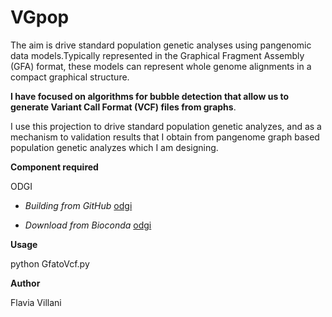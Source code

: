 # VGpop

The aim is drive standard population genetic analyses using pangenomic data models.Typically represented in the Graphical Fragment Assembly (GFA) format, these models can represent whole genome alignments in a compact graphical structure. 

**I have focused on algorithms for bubble detection that allow us to generate Variant Call Format (VCF) files from graphs**.

I use this projection to drive standard population genetic analyzes, and as a mechanism to validation results that I obtain from pangenome graph based population genetic analyzes which I am designing.

**Component required**

ODGI

- *Building from GitHub* [odgi](https://github.com/vgteam/odgi)

- *Download from Bioconda* [odgi](https://anaconda.org/bioconda/odgi)

**Usage**

python GfatoVcf.py

**Author**

Flavia Villani




